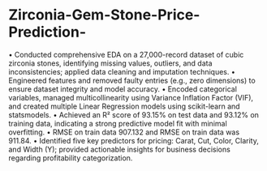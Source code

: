# Zirconia-Gem-Stone-Price-Prediction-

•	Conducted comprehensive EDA on a 27,000-record dataset of cubic zirconia stones, identifying missing values, outliers, and data inconsistencies; applied data cleaning and imputation techniques.
•	Engineered features and removed faulty entries (e.g., zero dimensions) to ensure dataset integrity and model accuracy.
•	Encoded categorical variables, managed multicollinearity using Variance Inflation Factor (VIF), and created multiple Linear Regression models using scikit-learn and statsmodels.
•	Achieved an R² score of 93.15% on test data and 93.12% on training data, indicating a strong predictive model fit with minimal overfitting.
•	RMSE on train data 907.132 and RMSE on train data was 911.84.
•	Identified five key predictors for pricing: Carat, Cut, Color, Clarity, and Width (Y); provided actionable insights for business decisions regarding profitability categorization.

